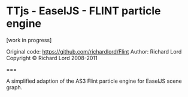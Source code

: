 # TTjs - EaselJS - FLINT particle engine #
[work in progress]

Original code: https://github.com/richardlord/Flint
Author: Richard Lord
Copyright © Richard Lord 2008-2011

===

A simplified adaption of the AS3 Flint particle engine for
EaselJS scene graph.

